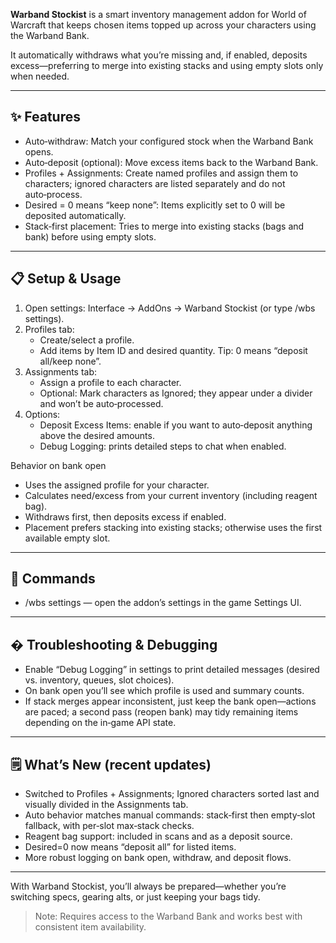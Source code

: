**Warband Stockist** is a smart inventory management addon for World of Warcraft that keeps chosen items topped up across your characters using the Warband Bank.

It automatically withdraws what you’re missing and, if enabled, deposits excess—preferring to merge into existing stacks and using empty slots only when needed.

---

## ✨ Features

- Auto‑withdraw: Match your configured stock when the Warband Bank opens.
- Auto‑deposit (optional): Move excess items back to the Warband Bank.
- Profiles + Assignments: Create named profiles and assign them to characters; ignored characters are listed separately and do not auto‑process.
- Desired = 0 means “keep none”: Items explicitly set to 0 will be deposited automatically.
- Stack‑first placement: Tries to merge into existing stacks (bags and bank) before using empty slots.

---

## 📋 Setup & Usage

1. Open settings: Interface → AddOns → Warband Stockist (or type /wbs settings).
2. Profiles tab:
	- Create/select a profile.
	- Add items by Item ID and desired quantity. Tip: 0 means “deposit all/keep none”.
3. Assignments tab:
	- Assign a profile to each character.
	- Optional: Mark characters as Ignored; they appear under a divider and won’t be auto‑processed.
4. Options:
	- Deposit Excess Items: enable if you want to auto‑deposit anything above the desired amounts.
	- Debug Logging: prints detailed steps to chat when enabled.

Behavior on bank open
- Uses the assigned profile for your character.
- Calculates need/excess from your current inventory (including reagent bag).
- Withdraws first, then deposits excess if enabled.
- Placement prefers stacking into existing stacks; otherwise uses the first available empty slot.

---

## 🧰 Commands

- /wbs settings — open the addon’s settings in the game Settings UI.

---

## � Troubleshooting & Debugging

- Enable “Debug Logging” in settings to print detailed messages (desired vs. inventory, queues, slot choices).
- On bank open you’ll see which profile is used and summary counts.
- If stack merges appear inconsistent, just keep the bank open—actions are paced; a second pass (reopen bank) may tidy remaining items depending on the in‑game API state.

---

## 🗒️ What’s New (recent updates)

- Switched to Profiles + Assignments; Ignored characters sorted last and visually divided in the Assignments tab.
- Auto behavior matches manual commands: stack‑first then empty‑slot fallback, with per‑slot max‑stack checks.
- Reagent bag support: included in scans and as a deposit source.
- Desired=0 now means “deposit all” for listed items.
- More robust logging on bank open, withdraw, and deposit flows.

---

With Warband Stockist, you’ll always be prepared—whether you’re switching specs, gearing alts, or just keeping your bags tidy.

> Note: Requires access to the Warband Bank and works best with consistent item availability.
